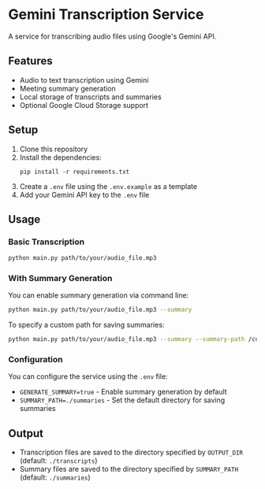# Gemini Transcription Service

A service for transcribing audio files using Google's Gemini API.

## Features

- Audio to text transcription using Gemini
- Meeting summary generation
- Local storage of transcripts and summaries
- Optional Google Cloud Storage support

## Setup

1. Clone this repository
2. Install the dependencies:
   ```
   pip install -r requirements.txt
   ```
3. Create a `.env` file using the `.env.example` as a template
4. Add your Gemini API key to the `.env` file

## Usage

### Basic Transcription

```bash
python main.py path/to/your/audio_file.mp3
```

### With Summary Generation

You can enable summary generation via command line:

```bash
python main.py path/to/your/audio_file.mp3 --summary
```

To specify a custom path for saving summaries:

```bash
python main.py path/to/your/audio_file.mp3 --summary --summary-path /custom/path/for/summaries
```

### Configuration

You can configure the service using the `.env` file:

- `GENERATE_SUMMARY=true` - Enable summary generation by default
- `SUMMARY_PATH=./summaries` - Set the default directory for saving summaries

## Output

- Transcription files are saved to the directory specified by `OUTPUT_DIR` (default: `./transcripts`)
- Summary files are saved to the directory specified by `SUMMARY_PATH` (default: `./summaries`)
